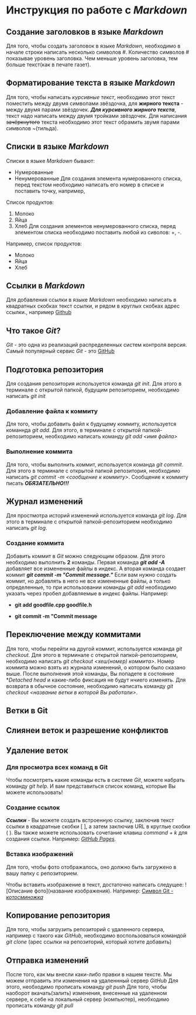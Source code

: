 # Инструкция по работе с *Markdown*

## Создание заголовков в языке *Markdown*
Для того, чтобы создать заголовок в языке *Markdown*, необходимо в начале строки написать несколько символов #. Количество символов # показывае уровень заголовка. Чем меньше уровень заголовка, тем больше текст(как в печате газет).

## Форматирование текста в языке *Markdown*
Для того, чтобы написать *курсивные текст*, необходимо этот текст поместить между двумя символами звёздочка, для **жирного текста** - между двумя парами звёздочек. ***Для курсивного жирного текста***, текст надо написать между двумя тройками звёздочек. Для написания ~~зачёркнутого~~ текста необходимо этот текст обрамить звумя парами символов ~(тильда).

Списки в языке *Markdown*
---------------------------
Списки в языке *Markdown* бывают:
+ Нумерованные
+ Ненумерованные
Для создания элемента нумерованного списка, перед текстом необходимо написать его номер в списке и поставить точку, например, 

Список продуктов:
1. Молоко
2. Яйца
3. Хлеб
Для создания элементов ненумерованного списка, перед элементом списка необходимо поставить любой из сиволов: +, -. 

Например, список продуктов:
+ Молоко
+ Яйца
+ Хлеб

## Ссылки в *Markdown*
Для добавления ссылки в языке *Markdown* необходимо написать в квадратных скобках текст ссылки, и рядом в круглых скобках адрес ссылки., например [Github](https://github.com)


## Что такое *Git*?
*Git* - это одна из реализаций распределенных систем контроля версия. Самый популярный сервис *Git* - это [GitHub](https://github.com)

## Подготовка репозитория
Для создания репозитория используется команда *git init*. Для этого в терминале с открытой папкой, будущим репозиторием, необходимо написать *git init*

### Добавление файла к коммиту
Для того, чтобы добавить файл к будущему коммиту, используется  команнда *git add*. Для этого, в терминале с открытой папкой-репозиторием, необходимо написать команду *git add <имя файла>*

### Выполнение коммита
Для того, чтобы выполнить коммит, используется команда *git commit*. Для этого в терминале с открытой папкой репозитория, необходимо написать *git commit -m <сообщение к коммиту>*. Сообщение к коммиту писать _**ОБЯЗАТЕЛЬНО!!!**_ 

## Журнал изменений
Для простмотра историй изменений используется команда *git log*. Для этого в терминале с открытой папкой-репозиторием необходимо написать  *git log*.

### **Создание коммита**
Добавить коммит в *Git* можно следующим образом. Для этого необходимо выполнить **2** команды. Первая команда **_git add -A_** добавляет все измененные файлы в индекс. А вторая команда создает коммит **_git commit -m "Commit message."_**
Если вам нужно создать коммит, но добавлять в него не все измененные файлы, а только определенные, то при использовании команды *git add* необходимо указать через пробел добавляемые в индекс файлы. Например:

+ **git add goodfile.cpp goodfile.h**

- **git commit -m "Commit message**

## Переключение между коммитами

Для того, чтобы перейти на другой коммит, используется команда *git checkout*.  Для этого в терминале с открытой папкой-репозиторием, необходимо написать *git checkout <хеш(номер) коммита>*. Номер коммита можно взять из журнала изменений, о котором было сказано выше. После выполнения этой команды, Вы попадете  в состояние **Detached head*  и какие-либо фиксация не будут нчиего изменять. Для возврата в обычное состояние, необходимо написать команду *git checkout <название ветки в которой Вы работали>*.

Ветки в Git
----------------------

Слиянеи веток и разрешение конфликтов
----------------------------------------

Удаление веток
------------------------------

### **Для просмотра всех команд в Git**

Чтобы посмотреть какие команды есть в системе *Git*, можете набрать команду *git help*. И вам представиться список команд, которые Вы можете использовать!

### Создание ссылок

***Ссылки*** - Вы можете создать встроенную ссылку, заключив текст ссылки в квадратные скобки [ ], а затем заключив URL в круглые скобки ( ). Вы также можете использовать сочетание клавиш *command + k* для создания ссылки.
Например: *[GitHub Pages](https://pages.github.com/).*

### Вставка изображений

Для того, чтобы фото отображалось, оно должно быть загружено в вашу папку с репозиторием.

Чтобы вставить изображение в текст, достаточно написать следущее: ![Описание фото](название изображения).
Например: [Символ Git - *котосминожка*](github.jpg)
 

## Копирование репозитория
Для того, чтобы загрузить репозиторий с удаленного сервера, например с такого как *GitHub*, необходимо воспользоваться командой *git clone* (арес ссылки на репозиторий, который хотите добавить)

## Отправка изменений
После того, как мы внесли каки-либо правки в нашем тексте. Мы можем отправить эти изменения на удаленнный сервер *GitHub*
Для этого, необходимо прописать команду *git push* 
Для того, чтобы наоборот вкачать(залить) изменения, внесенные на удаленном сервере, к себе на локальный сервер (компьютер), необходимо прописать команду *git pull*

